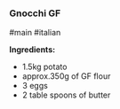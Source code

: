 ### Gnocchi GF

#main #italian

**Ingredients:**
- 1.5kg potato 
- approx.350g of GF flour  
- 3 eggs  
- 2 table spoons of butter
